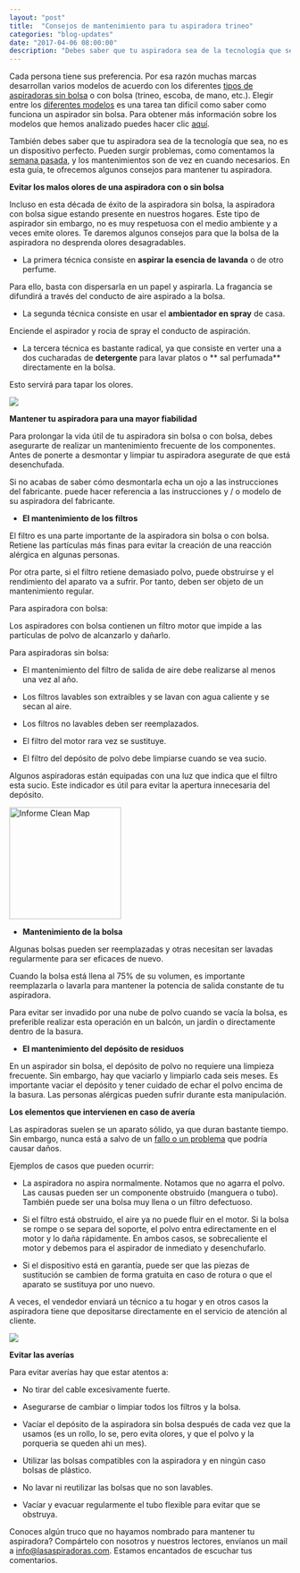 ```yaml
---
layout: "post"
title:  "Consejos de mantenimiento para tu aspiradora trineo"
categories: "blog-updates"
date: "2017-04-06 08:00:00"
description: "Debes saber que tu aspiradora sea de la tecnología que sea, no es un dispositivo perfecto. Pueden surgir problemas, como comentamos la semana pasada, y los mantenimientos son de vez en cuando necesarios. En esta guía, te ofrecemos algunos consejos para mantener tu aspiradora."
---
```


Cada persona tiene sus preferencia. Por esa razón muchas marcas desarrollan varios modelos de acuerdo con los diferentes [tipos de aspiradoras sin bolsa](http://www.lasaspiradoras.com/blog-updates/2016/11/20/los-diferentes-tipos-de-aspiradoras-sin-bolsa.html) o con bolsa (trineo, escoba, de mano, etc.). Elegir entre los [diferentes modelos](http://www.lasaspiradoras.com/blog-updates/2016/11/19/como-elegir-tu-aspirador-sin-bolsa.html) es una tarea tan difícil como saber como funciona un aspirador sin bolsa. Para obtener más información sobre los modelos que hemos analizado puedes hacer clic [aquí](http://www.lasaspiradoras.com).

También debes saber que tu aspiradora sea de la tecnología que sea, no es un dispositivo perfecto. Pueden surgir problemas, como comentamos la [semana pasada](http://www.lasaspiradoras.com/blog-updates/2017/03/30/vale-la-pena-reparar-mi-aspiradora.html), y los mantenimientos son de vez en cuando necesarios. En esta guía, te ofrecemos algunos consejos para mantener tu aspiradora.

 **Evitar los malos olores de una aspiradora con o sin bolsa**

Incluso en esta década de éxito de la aspiradora sin bolsa, la aspiradora con bolsa sigue estando presente en nuestros hogares. Este tipo de aspirador sin embargo, no es muy respetuosa con el medio ambiente y a veces emite olores. Te daremos algunos consejos para que la bolsa de la aspiradora no desprenda olores desagradables.

- La primera técnica consiste en **aspirar la esencia de lavanda** o de otro perfume.

Para ello, basta con dispersarla en un papel y aspirarla. La fragancia se difundirá a través del conducto de aire aspirado a la bolsa.

- La segunda técnica consiste en usar el **ambientador en spray** de casa.

Enciende el aspirador y rocia de spray el conducto de aspiración.

- La tercera técnica es bastante radical, ya que consiste en verter una a dos cucharadas de **detergente** para lavar platos o ** sal perfumada** directamente en la bolsa.

Esto servirá para tapar los olores.

![](https://s3-us-west-2.amazonaws.com/notion-static/a75c6acc50104ac982e0d5d247c8f7a5/consejos-mantenimiento-aspiradora-usar-aceite-esencial.jpg)

 **Mantener tu aspiradora para una mayor fiabilidad**

Para prolongar la vida útil de tu aspiradora sin bolsa o con bolsa, debes asegurarte de realizar un mantenimiento frecuente de los componentes. Antes de ponerte a desmontar y limpiar tu aspiradora asegurate de que está desenchufada.

Si no acabas de saber cómo desmontarla echa un ojo a las instrucciones del fabricante. puede hacer referencia a las instrucciones y / o modelo de su aspiradora del fabricante.

-  **El mantenimiento de los filtros**

El filtro es una parte importante de la aspiradora sin bolsa o con bolsa. Retiene las partículas más finas para evitar la creación de una reacción alérgica en algunas personas.

Por otra parte, si el filtro retiene demasiado polvo, puede obstruirse y el rendimiento del aparato va a sufrir. Por tanto, deben ser objeto de un mantenimiento regular.

Para aspiradora con bolsa:

Los aspiradores con bolsa contienen un filtro motor que impide a las partículas de polvo de alcanzarlo y dañarlo.

Para aspiradoras sin bolsa:

* El mantenimiento del filtro de salida de aire debe realizarse al menos una vez al año.

* Los filtros lavables son extraíbles y se lavan con agua caliente y se secan al aire.

* Los filtros no lavables deben ser reemplazados.

* El filtro del motor rara vez se sustituye.

* El filtro del depósito de polvo debe limpiarse cuando se vea sucio.

Algunos aspiradoras están equipadas con una luz que indica que el filtro esta sucio. Este indicador es útil para evitar la apertura innecesaria del depósito.

<div class="text-center">
  <img src="{{ site.url }}/assets/img/varias/mantenimiento-del-filtro-aspiradora.jpg" width="200" height="auto" alt="Informe Clean Map">
</div>

-  **Mantenimiento de la bolsa**

Algunas bolsas pueden ser reemplazadas y otras necesitan ser lavadas regularmente para ser eficaces de nuevo.

Cuando la bolsa está llena al 75% de su volumen, es importante reemplazarla o lavarla para mantener la potencia de salida constante de tu aspiradora.

Para evitar ser invadido por una nube de polvo cuando se vacía la bolsa, es preferible realizar esta operación en un balcón, un jardín o directamente dentro de la basura.

-  **El mantenimiento del depósito de residuos**

En un aspirador sin bolsa, el depósito de polvo no requiere una limpieza frecuente. Sin embargo, hay que vaciarlo y limpiarlo cada seis meses. Es importante vaciar el depósito y tener cuidado de echar el polvo encima de la basura. Las personas alérgicas pueden sufrir durante esta manipulación.

 **Los elementos que intervienen en caso de avería**

Las aspiradoras suelen se un aparato sólido, ya que duran bastante tiempo. Sin embargo, nunca está a salvo de un [fallo o un problema](http://www.lasaspiradoras.com/blog-updates/2017/03/30/vale-la-pena-reparar-mi-aspiradora.html) que podría causar daños.

Ejemplos de casos que pueden ocurrir:

-  La aspiradora no aspira normalmente. Notamos que no agarra el polvo. Las causas pueden ser un componente obstruido (manguera o tubo). También puede ser una bolsa muy llena o un filtro defectuoso.

- Si el filtro está obstruido, el aire ya no puede fluir en el motor. Si la bolsa se rompe o se separa del soporte, el polvo entra edirectamente en el motor y lo daña rápidamente. En ambos casos, se sobrecaliente el motor y debemos para el aspirador de inmediato y desenchufarlo.

- Si el dispositivo está en garantía, puede ser que las piezas de sustitución se cambien de forma gratuita en caso de rotura o que el aparato se sustituya por uno nuevo.

A veces, el vendedor enviará un técnico a tu hogar y en otros casos la aspiradora tiene que depositarse directamente en el servicio de atención al cliente.

![](https://s3-us-west-2.amazonaws.com/notion-static/42533f4210b94e49814403c91859c17d/consejos-de-mantenimiento-para-tu-aspiradora.jpg)

 **Evitar las averías**

Para evitar averías hay que estar atentos a:

- No tirar del cable excesivamente fuerte.

- Asegurarse de cambiar o limpiar todos los filtros y la bolsa.

- Vacíar el depósito de la aspiradora sin bolsa después de cada vez que la usamos (es un rollo, lo se, pero evita olores, y que el polvo y la porqueria se queden ahi un mes).

- Utilizar las bolsas compatibles con la aspiradora y en ningún caso bolsas de plástico.

- No lavar ni reutilizar las bolsas que no son lavables.

- Vacíar y evacuar regularmente el tubo flexible para evitar que se obstruya.

Conoces algún truco que no hayamos nombrado para mantener tu aspiradora? Compártelo con nosotros y nuestros lectores, envíanos un mail a info@lasaspiradoras.com. Estamos encantados de escuchar tus comentarios.
